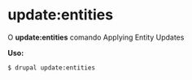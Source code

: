 # update:entities
O **update:entities** comando Applying Entity Updates

**Uso:**
```
$ drupal update:entities 
```
